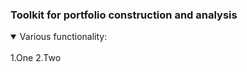 ### Toolkit for portfolio construction and analysis
<details open>
<summary>Various functionality:</summary>
<br>
1.One
2.Two

</details>
